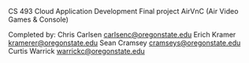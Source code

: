 CS 493 Cloud Application Development
Final project
AirVnC (Air Video Games & Console)

Completed by:
Chris Carlsen <carlsenc@oregonstate.edu>
Erich Kramer <kramerer@oregonstate.edu>
Sean Cramsey <cramseys@oregonstate.edu>
Curtis Warrick <warrickc@oregonstate.edu>
